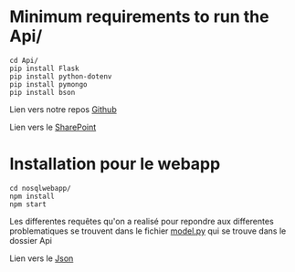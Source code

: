 # Minimum requirements to run the Api/
 
 ````
 cd Api/ 
 pip install Flask
 pip install python-dotenv
 pip install pymongo
 pip install bson
 ````


Lien vers notre repos [Github](https://github.com/Evrard97/Anime)

Lien vers le [SharePoint](https://view.genial.ly/6400a008ee93770011ab3d46/guide-big-data-guide)

# Installation pour le webapp
````
cd nosqlwebapp/
npm install
npm start
````
Les differentes requêtes qu'on a realisé pour repondre aux differentes problematiques se trouvent dans le fichier [model.py](https://github.com/Evrard97/Anime/blob/main/Api/model.py) qui se trouve dans le dossier Api

Lien vers le [Json](https://api.jikan.moe/v4/anime)
